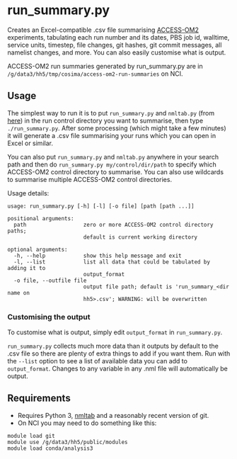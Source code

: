 # run_summary.py

Creates an Excel-compatible .csv file summarising [ACCESS-OM2](https://github.com/OceansAus/access-om2) experiments, tabulating each run number and its dates, PBS job id, walltime, service units, timestep, file changes, git hashes, git commit messages, all namelist changes, and more. You can also easily customise what is output. 

ACCESS-OM2 run summaries generated by run_summary.py are in  `/g/data3/hh5/tmp/cosima/access-om2-run-summaries` on NCI.

## Usage

The simplest way to run it is to put `run_summary.py` and `nmltab.py` (from [here](https://github.com/aekiss/nmltab)) in the run control directory you want to summarise, then type `./run_summary.py`. After some processing (which might take a few minutes) it will generate a .csv file summarising your runs which you can open in Excel or similar.

You can also put `run_summary.py` and `nmltab.py` anywhere in your search path and then do `run_summary.py my/control/dir/path` to specify which ACCESS-OM2 control directory to summarise. You can also use wildcards to summarise multiple ACCESS-OM2 control directories.

Usage details:
```
usage: run_summary.py [-h] [-l] [-o file] [path [path ...]]

positional arguments:
  path                  zero or more ACCESS-OM2 control directory paths;
                        default is current working directory

optional arguments:
  -h, --help            show this help message and exit
  -l, --list            list all data that could be tabulated by adding it to
                        output_format
  -o file, --outfile file
                        output file path; default is 'run_summary_<dir name on
                        hh5>.csv'; WARNING: will be overwritten
```

### Customising the output
To customise what is output, simply edit `output_format` in `run_summary.py`.

`run_summary.py` collects much more data than it outputs by default to the .csv file so there are plenty of extra things to add if you want them. Run with the `--list` option to see a list of available data you can add to `output_format`. Changes to any variable in any .nml file will automatically be output.
  
## Requirements
- Requires Python 3, [nmltab](https://github.com/aekiss/nmltab) and a reasonably recent version of git.
- On NCI you may need to do something like this:
```
module load git
module use /g/data3/hh5/public/modules
module load conda/analysis3
```
